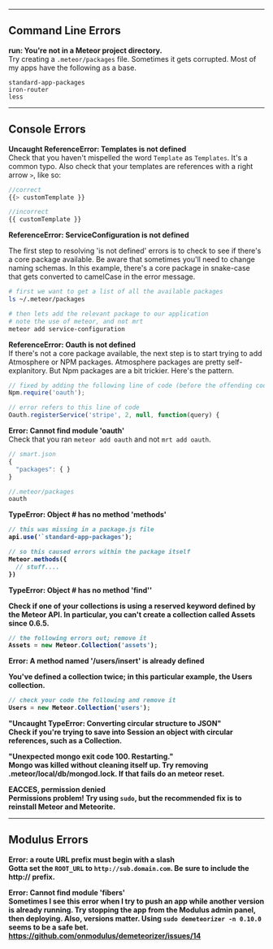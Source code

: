 ------------------------------------------------------------------
## Command Line Errors

**run: You're not in a Meteor project directory.**  
Try creating a ``.meteor/packages`` file.  Sometimes it gets corrupted.  Most of my apps have the following as a base.
````
standard-app-packages
iron-router
less
````

------------------------------------------------------------------
## Console Errors

**Uncaught ReferenceError: Templates is not defined**  
Check that you haven't mispelled the word ``Template`` as ``Templates``.  It's a common typo.  Also check that your templates are references with a right arrow ``>``, like so:

````js
//correct
{{> customTemplate }}

//incorrect
{{ customTemplate }}
````


**ReferenceError: ServiceConfiguration is not defined**     

The first step to resolving 'is not defined' errors is to check to see if there's a core package available.  Be aware that sometimes you'll need to change naming schemas.  In this example, there's a core package in snake-case that gets converted to camelCase in the error message.
````sh
# first we want to get a list of all the available packages
ls ~/.meteor/packages

# then lets add the relevant package to our application
# note the use of meteor, and not mrt
meteor add service-configuration
````


**ReferenceError: Oauth is not defined**     
If there's not a core package available, the next step is to start trying to add Atmosphere or NPM packages.  Atmosphere packages are pretty self-explanitory.  But Npm packages are a bit trickier.  Here's the pattern.  
````js
// fixed by adding the following line of code (before the offending code)
Npm.require('oauth');

// error refers to this line of code
Oauth.registerService('stripe', 2, null, function(query) {
````



**Error: Cannot find module 'oauth'**  
Check that you ran ``meteor add oauth`` and not ``mrt add oauth``.  

````js
// smart.json
{
  "packages": { }
}

//.meteor/packages
oauth
````


**TypeError: Object #<Object> has no method 'methods'**  

````js
// this was missing in a package.js file
api.use('`standard-app-packages');

// so this caused errors within the package itself
Meteor.methods({
  // stuff....
})

````

**TypeError: Object #<Object> has no method 'find''**  

Check if one of your collections is using a reserved keyword defined by the Meteor API.  In particular, you can't create a collection called Assets since 0.6.5.

````js
// the following errors out; remove it
Assets = new Meteor.Collection('assets');
````

**Error: A method named '/users/insert' is already defined**   

You've defined a collection twice; in this particular example, the Users collection.  

````js
// check your code the following and remove it
Users = new Meteor.Collection('users');
````

**"Uncaught TypeError: Converting circular structure to JSON"**  
Check if you're trying to save into Session an object with circular references, such as a Collection.

**"Unexpected mongo exit code 100. Restarting."**  
Mongo was killed without cleaning itself up. Try removing .meteor/local/db/mongod.lock. If that fails do an meteor reset.  

**EACCES, permission denied**  
Permissions problem!  Try using ``sudo``, but the recommended fix is to reinstall Meteor and Meteorite.  


------------------------------------------------------------------
## Modulus Errors

**Error: a route URL prefix must begin with a slash**  
Gotta set the ``ROOT_URL`` to ``http://sub.domain.com``.  Be sure to include the http:// prefix.


**Error: Cannot find module 'fibers'**  
Sometimes I see this error when I try to push an app while another version is already running.  Try stopping the app from the Modulus admin panel, then deploying.  Also, versions matter.  Using ``sudo demeteorizer -n 0.10.0`` seems to be a safe bet.
https://github.com/onmodulus/demeteorizer/issues/14  



